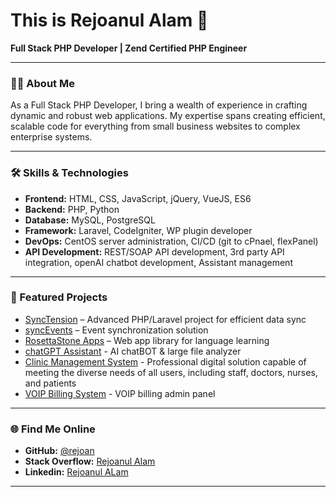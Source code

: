 # This is Rejoanul Alam 👋

**Full Stack PHP Developer | Zend Certified PHP Engineer**

---

### 👨‍💻 About Me

As a Full Stack PHP Developer, I bring a wealth of experience in crafting dynamic and robust web applications. My expertise spans creating efficient, scalable code for everything from small business websites to complex enterprise systems.

---

### 🛠️ Skills & Technologies

- **Frontend:** HTML, CSS, JavaScript, jQuery, VueJS, ES6
- **Backend:** PHP, Python
- **Database:** MySQL, PostgreSQL
- **Framework:** Laravel, CodeIgniter, WP plugin developer
- **DevOps:** CentOS server administration, CI/CD (git to cPnael, flexPanel)
- **API Development:** REST/SOAP API development, 3rd party API integration, openAI chatbot development, Assistant management

---

### 🚀 Featured Projects

- [SyncTension](https://github.com/rejoan/SyncTension) – Advanced PHP/Laravel project for efficient data sync
- [syncEvents](https://github.com/rejoan/syncEvents) – Event synchronization solution
- [RosettaStone Apps](https://rosettastone-apps.jp/library/#/login) – Web app library for language learning
- [chatGPT Assistant](https://sandbox9.marketmainframe.dev) - AI chatBOT & large file analyzer
- [Clinic Management System](https://rovertech.com.hk/en/project/ucmg) - Professional digital solution capable of meeting the diverse needs of all users, including staff, doctors, nurses, and patients
- [VOIP Billing System](https://webcoachbd.com/tech) - VOIP billing admin panel

---

### 🌐 Find Me Online

- **GitHub:** [@rejoan](https://github.com/rejoan)
- **Stack Overflow:** [Rejoanul Alam](https://stackoverflow.com/users/1256909/rejoanul-alam)
- **Linkedin:** [Rejoanul ALam](https://bd.linkedin.com/in/rejoanulalam)

---

